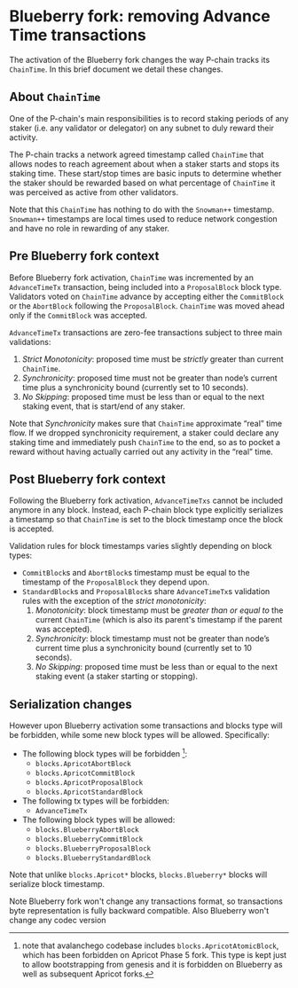 # Blueberry fork: removing Advance Time transactions

The activation of the Blueberry fork changes the way P-chain tracks its `ChainTime`. In this brief document we detail these changes.

## About `ChainTime`

One of the P-chain's main responsibilities is to record staking periods of any staker (i.e. any validator or delegator) on any subnet to duly reward their activity.

The P-chain tracks a network agreed timestamp called `ChainTime` that allows nodes to reach agreement about when a staker starts and stops its staking time. These start/stop times are basic inputs to determine whether the staker should be rewarded based on what percentage of `ChainTime` it was perceived as active from other validators.

Note that this `ChainTime` has nothing to do with the `Snowman++` timestamp. `Snowman++` timestamps are local times used to reduce network congestion and have no role in rewarding of any staker.

## Pre Blueberry fork context

Before Blueberry fork activation, `ChainTime` was incremented by an `AdvanceTimeTx` transaction, being included into a `ProposalBlock` block type. Validators voted on `ChainTime` advance by accepting either the `CommitBlock` or the `AbortBlock` following the `ProposalBlock`. `ChainTime` was moved ahead only if the `CommitBlock` was accepted.

`AdvanceTimeTx` transactions are zero-fee transactions subject to three main validations:

1. *Strict Monotonicity*: proposed time must be *strictly* greater than current `ChainTime`.
2. *Synchronicity*: proposed time must not be greater than node’s current time plus a synchronicity bound (currently set to 10 seconds).
3. *No Skipping*: proposed time must be less than or equal to the next staking event, that is start/end of any staker.

Note that *Synchronicity* makes sure that `ChainTime` approximate “real” time flow. If we dropped synchronicity requirement, a staker could declare any staking time and immediately push `ChainTime` to the end, so as to pocket a reward without having actually carried out any activity in the “real” time.

## Post Blueberry fork context

Following the Blueberry fork activation, `AdvanceTimeTxs` cannot be included anymore in any block. Instead, each P-chain block type explicitly serializes a timestamp so that `ChainTime` is set to the block timestamp once the block is accepted.

Validation rules for block timestamps varies slightly depending on block types:

* `CommitBlock`s and `AbortBlock`s timestamp must be equal to the timestamp of the `ProposalBlock` they depend upon.
* `StandardBlock`s and `ProposalBlock`s share `AdvanceTimeTx`s validation rules with the exception of the *strict monotonicity*:
  1. *Monotonicity*: block timestamp must be *greater than or equal to* the current `ChainTime` (which is also its parent's timestamp if the parent was accepted).
  2. *Synchronicity*: block timestamp must not be greater than node’s current time plus a synchronicity bound (currently set to 10 seconds).
  3. *No Skipping*: proposed time must be less than or equal to the next staking event (a staker starting or stopping).

## Serialization changes

However upon Blueberry activation some transactions and blocks type will be forbidden, while some new block types will be allowed. Specifically:

* The following block types will be forbidden [^1]:
  * `blocks.ApricotAbortBlock`
  * `blocks.ApricotCommitBlock`
  * `blocks.ApricotProposalBlock`
  * `blocks.ApricotStandardBlock`
* The following tx types will be forbidden:
  * `AdvanceTimeTx`
* The following block types will be allowed:
  * `blocks.BlueberryAbortBlock`
  * `blocks.BlueberryCommitBlock`
  * `blocks.BlueberryProposalBlock`
  * `blocks.BlueberryStandardBlock`

Note that unlike `blocks.Apricot*` blocks, `blocks.Blueberry*` blocks will serialize block timestamp.

Note Blueberry fork won't change any transactions format, so transactions byte representation is fully backward compatible. Also Blueberry won't change any codec version

[^1]: note that avalanchego codebase includes `blocks.ApricotAtomicBlock`, which has been forbidden on Apricot Phase 5 fork. This type is kept just to allow bootstrapping from genesis and it is forbidden on Blueberry as well as subsequent Apricot forks.